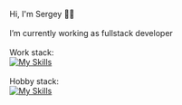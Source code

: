 Hi, I'm Sergey 👋🏻
<br />
<br />
I’m currently working as fullstack developer
<br />
<br />
Work stack:
<br />
[![My Skills](https://skillicons.dev/icons?i=js,ts,deno,react,nodejs,html,css)](https://skillicons.dev)
<br />
<br />
Hobby stack:
<br />
[![My Skills](https://skillicons.dev/icons?i=cpp,visualstudio)](https://skillicons.dev)
